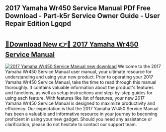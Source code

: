 ## 2017 Yamaha Wr450 Service Manual PDf Free Download - Part-k5r Service Owner Guide - User Repair Edition Lgqpd

# <h2><a href="http://bc8574.oget.top/?id=2017+Yamaha+Wr450+Service+Manual">🔗Download New 👉🔴 2017 Yamaha Wr450 Service Manual</a></h2>

[![2017 Yamaha Wr450 Service Manual new download](https://i.imgur.com/5g1atiW.png)](http://bc8574.oget.top/?id=2017+Yamaha+Wr450+Service+Manual)
Welcome to the 2017 Yamaha Wr450 Service Manual user manual, your ultimate resource for understanding and using your new product. Prior to operating your 2017 Yamaha Wr450 Service Manual, take the time to read through this manual thoroughly. It contains valuable information about the product's features and functions, as well as setup instructions and step-by-step guides for using each feature. With features like list of features, your new 2017 Yamaha Wr450 Service Manual is designed to maximize productivity and efficiency. Our expectation is that the 2017 Yamaha Wr450 Service Manual has been a valuable and informative resource in your journey to becoming proficient in using your new gadget. Should you need any assistance or clarification, please do not hesitate to contact our support team.
